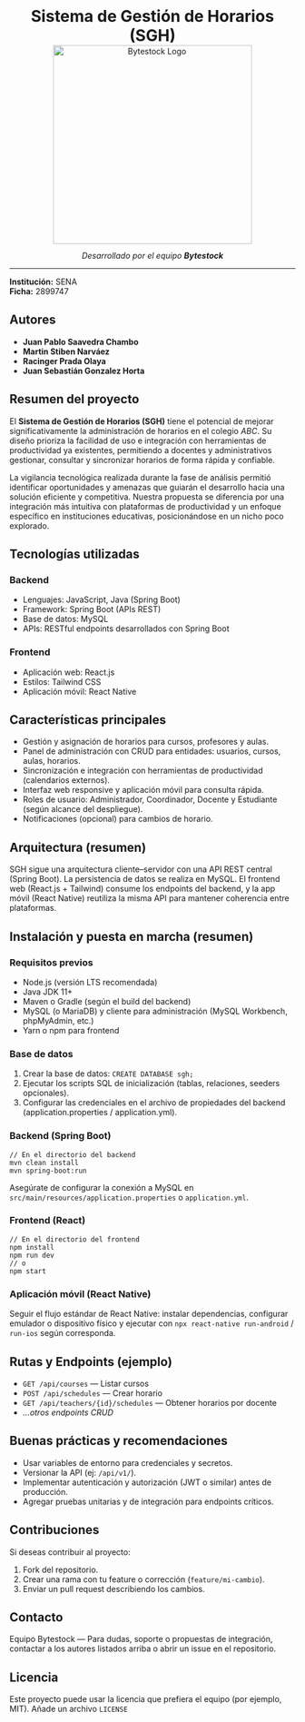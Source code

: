 <div style="text-align:center; margin-bottom:10px;">
  <!-- Replace `logo.png` with your actual logo path or URL -->
  <h1 style="margin:0;">Sistema de Gestión de Horarios (SGH)</h1><img src="https://media.discordapp.net/attachments/1340137547778621549/1420232469789151262/image.png?ex=68d4a60f&is=68d3548f&hm=3b8772be24acfd7d9ec25cf8e0bb1136c97b64c54ab1240625e44ad6971bdc6f&=&format=webp&quality=lossless&width=1266&height=919" alt="Bytestock Logo" width="350" style="display:block; margin:0 auto 12px;"/>
  <p style="margin-top:6px; font-style:italic;">Desarrollado por el equipo <strong>Bytestock</strong></p>
</div>

<hr />

<p><strong>Institución:</strong> SENA<br>
<strong>Ficha:</strong> 2899747</p>

<h2>Autores</h2>
<ul>
  <li><b>Juan Pablo Saavedra Chambo</b></li>
  <li><b>Martin Stiben Narváez</b></li>
  <li><b>Racinger Prada Olaya</b></li>
  <li><b>Juan Sebastián Gonzalez Horta</b></li>
</ul>

<h2>Resumen del proyecto</h2>
<p>
El <strong>Sistema de Gestión de Horarios (SGH)</strong> tiene el potencial de mejorar significativamente la administración de horarios en el colegio <em>ABC</em>. Su diseño prioriza la facilidad de uso e integración con herramientas de productividad ya existentes, permitiendo a docentes y administrativos gestionar, consultar y sincronizar horarios de forma rápida y confiable.
</p>

<p>
La vigilancia tecnológica realizada durante la fase de análisis permitió identificar oportunidades y amenazas que guiarán el desarrollo hacia una solución eficiente y competitiva. Nuestra propuesta se diferencia por una integración más intuitiva con plataformas de productividad y un enfoque específico en instituciones educativas, posicionándose en un nicho poco explorado.
</p>

<h2>Tecnologías utilizadas</h2>

<h3>Backend</h3>
<ul>
  <li>Lenguajes: JavaScript, Java (Spring Boot)</li>
  <li>Framework: Spring Boot (APIs REST)</li>
  <li>Base de datos: MySQL</li>
  <li>APIs: RESTful endpoints desarrollados con Spring Boot</li>
</ul>

<h3>Frontend</h3>
<ul>
  <li>Aplicación web: React.js</li>
  <li>Estilos: Tailwind CSS</li>
  <li>Aplicación móvil: React Native</li>
</ul>

<h2>Características principales</h2>
<ul>
  <li>Gestión y asignación de horarios para cursos, profesores y aulas.</li>
  <li>Panel de administración con CRUD para entidades: usuarios, cursos, aulas, horarios.</li>
  <li>Sincronización e integración con herramientas de productividad (calendarios externos).</li>
  <li>Interfaz web responsive y aplicación móvil para consulta rápida.</li>
  <li>Roles de usuario: Administrador, Coordinador, Docente y Estudiante (según alcance del despliegue).</li>
  <li>Notificaciones (opcional) para cambios de horario.</li>
</ul>

<h2>Arquitectura (resumen)</h2>
<p>
SGH sigue una arquitectura cliente–servidor con una API REST central (Spring Boot). La persistencia de datos se realiza en MySQL. El frontend web (React.js + Tailwind) consume los endpoints del backend, y la app móvil (React Native) reutiliza la misma API para mantener coherencia entre plataformas.
</p>

<h2>Instalación y puesta en marcha (resumen)</h2>

<h3>Requisitos previos</h3>
<ul>
  <li>Node.js (versión LTS recomendada)</li>
  <li>Java JDK 11+</li>
  <li>Maven o Gradle (según el build del backend)</li>
  <li>MySQL (o MariaDB) y cliente para administración (MySQL Workbench, phpMyAdmin, etc.)</li>
  <li>Yarn o npm para frontend</li>
</ul>

<h3>Base de datos</h3>
<ol>
  <li>Crear la base de datos: <code>CREATE DATABASE sgh;</code></li>
  <li>Ejecutar los scripts SQL de inicialización (tablas, relaciones, seeders opcionales).</li>
  <li>Configurar las credenciales en el archivo de propiedades del backend (application.properties / application.yml).</li>
</ol>

<h3>Backend (Spring Boot)</h3>
<pre><code>// En el directorio del backend
mvn clean install
mvn spring-boot:run
</code></pre>

<p>Asegúrate de configurar la conexión a MySQL en <code>src/main/resources/application.properties</code> o <code>application.yml</code>.</p>

<h3>Frontend (React)</h3>
<pre><code>// En el directorio del frontend
npm install
npm run dev
// o
npm start
</code></pre>

<h3>Aplicación móvil (React Native)</h3>
<p>Seguir el flujo estándar de React Native: instalar dependencias, configurar emulador o dispositivo físico y ejecutar con <code>npx react-native run-android</code> / <code>run-ios</code> según corresponda.</p>

<h2>Rutas y Endpoints (ejemplo)</h2>
<ul>
  <li><code>GET /api/courses</code> — Listar cursos</li>
  <li><code>POST /api/schedules</code> — Crear horario</li>
  <li><code>GET /api/teachers/{id}/schedules</code> — Obtener horarios por docente</li>
  <li><em>...otros endpoints CRUD</em></li>
</ul>

<h2>Buenas prácticas y recomendaciones</h2>
<ul>
  <li>Usar variables de entorno para credenciales y secretos.</li>
  <li>Versionar la API (ej: <code>/api/v1/</code>).</li>
  <li>Implementar autenticación y autorización (JWT o similar) antes de producción.</li>
  <li>Agregar pruebas unitarias y de integración para endpoints críticos.</li>
</ul>

<h2>Contribuciones</h2>
<p>Si deseas contribuir al proyecto:</p>
<ol>
  <li>Fork del repositorio.</li>
  <li>Crear una rama con tu feature o corrección (<code>feature/mi-cambio</code>).</li>
  <li>Enviar un pull request describiendo los cambios.</li>
</ol>

<h2>Contacto</h2>
<p>Equipo Bytestock — Para dudas, soporte o propuestas de integración, contactar a los autores listados arriba o abrir un issue en el repositorio.</p>

<h2>Licencia</h2>
<p>Este proyecto puede usar la licencia que prefiera el equipo (por ejemplo, MIT). Añade un archivo <code>LICENSE</code>
